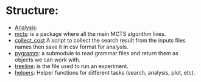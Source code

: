 # Structure:

- [Analysis](analysis): 
- [mcts](mcts): is a package where all the main MCTS algorithm lives.
- [collect_cost](collect_costs.py) A script to collect the search result from the inputs files names then save it in
  csv format for analysis. 
- [pygramm](pygramm): a submodule to read grammar files and return them as objects we can work with.
- [treeline](treeline.py): is the file used to run an experiment.
- [helpers](helpers.py): Helper functions for different tasks (search, analysis, plot, etc).